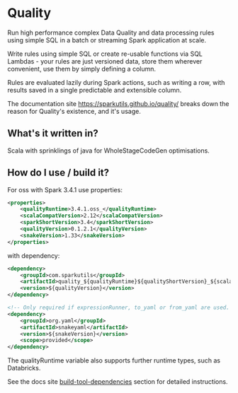 # Quality

Run high performance complex Data Quality and data processing rules using simple SQL in a batch or streaming Spark application at scale.

Write rules using simple SQL or create re-usable functions via SQL Lambdas - your rules are just versioned data, store them wherever convenient, use them by simply defining a column.

Rules are evaluated lazily during Spark actions, such as writing a row, with results saved in a single predictable and extensible column.

The documentation site https://sparkutils.github.io/quality/ breaks down the reason for Quality's existence, and it's usage.

## What's it written in?

Scala with sprinklings of java for WholeStageCodeGen optimisations.

## How do I use / build it?

For oss with Spark 3.4.1 use properties:

```xml
<properties>
    <qualityRuntime>3.4.1.oss_</qualityRuntime>
    <scalaCompatVersion>2.12</scalaCompatVersion>
    <sparkShortVersion>3.4</sparkShortVersion>
    <qualityVersion>0.1.2.1</qualityVersion>
    <snakeVersion>1.33</snakeVersion>
</properties>
```

with dependency:

```xml
<dependency>
    <groupId>com.sparkutils</groupId>
    <artifactId>quality_${qualityRuntime}${qualityShortVersion}_${scalaCompatVersion}</artifactId>
    <version>${qualityVersion}</version>
</dependency>

<!-- Only required if expressionRunner, to_yaml or from_yaml are used.  Provided scope if running on Databricks 1.24 on 12.2 and lower, 1.33 on 13.1 and higher -->
<dependency>
    <groupId>org.yaml</groupId>
    <artifactId>snakeyaml</artifactId>
    <version>${snakeVersion}</version>
    <scope>provided</scope>
</dependency>

```

The qualityRuntime variable also supports further runtime types, such as Databricks.  

See the docs site [build-tool-dependencies](https://sparkutils.github.io/quality/latest/getting_started/#build-tool-dependencies) section for detailed instructions.
